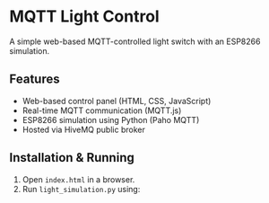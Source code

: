 # MQTT Light Control

A simple web-based MQTT-controlled light switch with an ESP8266 simulation.

## Features
- Web-based control panel (HTML, CSS, JavaScript)
- Real-time MQTT communication (MQTT.js)
- ESP8266 simulation using Python (Paho MQTT)
- Hosted via HiveMQ public broker

## Installation & Running
1. Open `index.html` in a browser.
2. Run `light_simulation.py` using:
